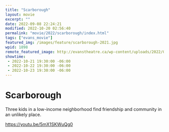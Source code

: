 ```yaml
---
title: "Scarborough"
layout: movie
excerpt: ""
date: 2022-09-08 22:24:21
modified: 2022-10-20 02:56:40
permalink: "movie/2022/scarborough/index.html"
tags: ["evans_movie"]
featured_img: /images/feature/scarborough-2021.jpg
wpid: 1898
remote_featured_image: http://evanstheatre.ca/wp-content/uploads/2022/09/scarborough-2021.jpg
showtime: 
 - 2022-10-21 19:30:00 -06:00
 - 2022-10-22 19:30:00 -06:00
 - 2022-10-23 19:30:00 -06:00
---
```


# Scarborough

Three kids in a low-income neighborhood find friendship and community in an unlikely place.

https://youtu.be/5mX1SKWuQg0